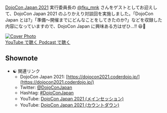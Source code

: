 [DojoCon Japan 2021](https://dojocon2021.coderdojo.jp/) 実行委員長の [@fku_mnk](https://twitter.com/fku_mnk) さんをゲストとしてお迎えして、DojoCon Japan 2021 のふりかえり対談回を実施しました。「DojoCon Japan とは?」「準備〜開催までにどんなことをしてきたのか?」などを収録した内容になっていますので、DojoCon Japan に興味ある方はぜひ...!! 😆💖

<div class='episode-cover'>
  <a href='https://www.youtube.com/watch?v=3r29apFGyGg&list=PL94GDfaSQTmJxxnapafkApHYgQUJ6ABUU&index=27'
     target='_blank' rel='noopenner'>
    <img src='/podcasts/27.png' alt='Cover Photo'>
  </a>
  <div class='btn-cover'>
    <a class='btn-blue' href='https://www.youtube.com/watch?v=3r29apFGyGg&list=PL94GDfaSQTmJxxnapafkApHYgQUJ6ABUU&index=27' target='_blank' rel='noopenner'><i class='fa fa-youtube'></i> YouTube で聴く </a>
    <a class='btn-blue' href='https://podcasters.spotify.com/pod/show/coderdojo-japan/episodes/027---DojoCon-Japan-2021-e1j3gf1' target='_blank' rel='noopenner'><i class='fas fa-podcast'></i> Podcast で聴く </a>
  </div>
</div>


## Shownote

- ☯️ 関連リンク
  - DojoCon Japan 2021: [https://dojocon2021.coderdojo.jp/](https://dojocon2021.coderdojo.jp/)
  - Twitter: [@DojoConJapan](https://twitter.com/DojoConJapan)
  - Hashtag: [#DojoConJapan](https://twitter.com/hashtag/DojoConJapan?f=live)
  - YouTube: [DojoCon Japan 2021 (メインセッション)](https://www.youtube.com/playlist?list=PL_XgRvFvKBPZ5j4Cz543ZhORNAteFL5rl)
  - YouTube: [DojoCon Japan 2021 (カウントダウン)](https://www.youtube.com/playlist?list=PL_XgRvFvKBPYQPNcWzPFsDBdP79wCqv56)


